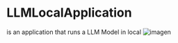 # LLMLocalApplication
is an application that runs a LLM Model in local 
![imagen](https://github.com/user-attachments/assets/7a95b235-f21a-4827-ac5b-c5e9361055f5)

